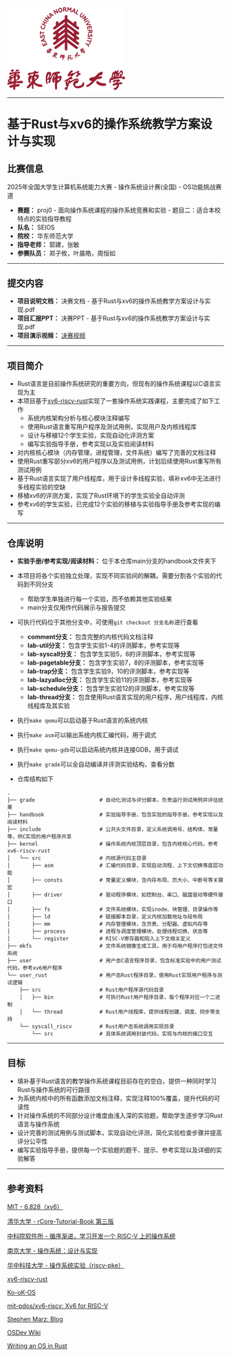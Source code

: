<img src="handbook/logo.png" style="zoom: 50%;" />

------



# 基于Rust与xv6的操作系统教学方案设计与实现



## 比赛信息

2025年全国大学生计算机系统能力大赛 - 操作系统设计赛(全国) - OS功能挑战赛道

- **赛题：** proj0 - 面向操作系统课程的操作系统竞赛和实验 - 题目二：适合本校特点的实验指导教程
- **队名：** SEIOS
- **院校：** 华东师范大学
- **指导老师：** 郭建，张敏
- **参赛队员：** 郑子攸，叶晨皓，周恒如

------

## 提交内容

- **项目说明文档：** 决赛文档 - 基于Rust与xv6的操作系统教学方案设计与实现.pdf
- **项目汇报PPT：** 决赛PPT - 基于Rust与xv6的操作系统教学方案设计与实现.pdf
- **项目演示视频：** [决赛视频](https://pan.baidu.com/s/1hMQOC2ZkRO4_yzTtTfr8pg?pwd=9eek)

------

## 项目简介

- Rust语言是目前操作系统研究的重要方向，但现有的操作系统课程以C语言实现为主
- 本项目基于[xv6-riscv-rust]([Jaic1/xv6-riscv-rust](https://github.com/Jaic1/xv6-riscv-rust))实现了一套操作系统实践课程，主要完成了如下工作
  - 系统内核架构分析与核心模块注释编写
  - 使用Rust语言重写用户程序及测试用例，实现用户及内核线程库
  - 设计与移植12个学生实验，实现自动化评测方案
  - 编写实验指导手册，参考实现以及实验阅读材料
- 对内核核心模块（内存管理，进程管理，文件系统）编写了完善的文档注释
- 使用Rust重写部分xv6的用户程序以及测试用例，计划后续使用Rust重写所有测试用例
- 基于Rust语言实现了用户线程库，用于设计多线程实验，填补xv6中无法进行多线程实验的空缺
- 移植xv6的评测方案，实现了Rust环境下的学生实验全自动评测
- 参考xv6的学生实验，已完成12个实验的移植与实验指导手册及参考实现的编写

------

## 仓库说明

- **实验手册/参考实现/阅读材料：** 位于本仓库main分支的handbook文件夹下
- 本项目将各个实验独立处理，实现不同实验间的解耦，需要分割各个实验的代码到不同分支
  - 帮助学生单独进行每一个实验，而不依赖其他实验结果
  - main分支仅用作代码展示与报告提交
  
- 可执行代码位于其他分支中，可使用`git checkout 分支名称`进行查看
  - **comment分支：** 包含完整的内核代码文档注释
  - **lab-util分支：** 包含学生实验1-4的评测脚本，参考实现等
  - **lab-syscall分支：** 包含学生实验5，6的评测脚本，参考实现等
  - **lab-pagetable分支：** 包含学生实验7，8的评测脚本，参考实现等
  - **lab-trap分支：** 包含学生实验9，10的评测脚本，参考实现等
  - **lab-lazyalloc分支：** 包含学生实验11的评测脚本，参考实现等
  - **lab-schedule分支：** 包含学生实验12的评测脚本，参考实现等
  - **lab-thread分支：** 包含使用Rust语言实现的用户程序，用户线程库，内核线程库及其实验
  
- 执行`make qemu`可以启动基于Rust语言的系统内核
- 执行`make asm`可以输出系统内核汇编代码，用于调式
- 执行`make qemu-gdb`可以启动系统内核并连接GDB，用于调试
- 执行`make grade`可以全自动编译并评测实验结构，查看分数
- 仓库结构如下

```
.
├── grade                     # 自动化测试与评分脚本，负责运行测试用例并评估结果
├── handbook                  # 实验指导手册，包含实验的指导手册，参考实现以及阅读材料
├── include                   # 公共头文件目录，定义系统调用号、结构体、常量等，供C实现的用户程序共享
├── kernel                    # 操作系统内核顶层目录，包含内核核心代码，参考xv6-riscv-rust
│   └── src                   # 内核源代码主目录
│       ├── asm               # 汇编代码目录，实现启动流程、上下文切换等底层功能
│       ├── consts            # 常量定义模块，含内存布局、页大小、中断号等关键宏
│       ├── driver            # 驱动程序模块，如控制台、串口、磁盘驱动等硬件接口
│       ├── fs                # 文件系统模块，实现inode、块管理、目录操作等
│       ├── ld                # 链接脚本目录，定义内核加载地址与段布局
│       ├── mm                # 内存管理模块，含页表、分配器、虚拟内存等
│       ├── process           # 进程与调度管理模块，处理线程切换、状态等
│       └── register          # RISC-V寄存器和陷入上下文相关定义
├── mkfs                      # 文件系统镜像生成工具，用于将用户程序打包进文件系统
├── user                      # 用户态C语言程序目录，包含标准实验中的用户测试代码，参考xv6用户程序
└── user_rust                 # 用户态Rust程序目录，使用Rust实现用户程序与测试逻辑
    ├── src                   # Rust用户程序源代码目录
    │   ├── bin               # 可执行Rust用户程序目录，每个程序对应一个二进制
    │   └── thread            # Rust用户线程库，提供线程创建、调度、同步等支持
    └── syscall_riscv         # Rust用户态系统调用实现目录
        └── src               # 具体系统调用封装代码，实现与内核的接口交互
```

---

## 目标

- 填补基于Rust语言的教学操作系统课程目前存在的空白，提供一种同时学习Rust与操作系统的可行路径
- 为系统内核中的所有函数添加文档注释，实现注释100%覆盖，提升代码的可读性
- 针对操作系统的不同部分设计难度由浅入深的实验题，帮助学生逐步学习Rust语言与操作系统
- 设计完善的测试用例与测试脚本，实现自动化评测，简化实验检查步骤并提高评分公平性
- 编写实验指导手册，提供每一个实验题的题干、提示、参考实现以及详细的实验解答

------

## 参考资料

[MIT - 6.828（xv6）](https://pdos.csail.mit.edu/6.828/2020/index.html)

[清华大学 - rCore-Tutorial-Book 第三版](https://rcore-os.cn/rCore-Tutorial-Book-v3/index.html)

[中科院软件所 - 循序渐进，学习开发一个 RISC-V 上的操作系统](https://gitee.com/unicornx/riscv-operating-system-mooc)

[南京大学 - 操作系统：设计与实现](https://jyywiki.cn/OS/2022/index.html)

[华中科技大学 - 操作系统实验（riscv-pke）](https://gitee.com/hustos/pke-doc)

[xv6-riscv-rust]([Jaic1/xv6-riscv-rust](https://github.com/Jaic1/xv6-riscv-rust))

[Ko-oK-OS](https://github.com/Ko-oK-OS/xv6-rust)

[mit-pdos/xv6-riscv: Xv6 for RISC-V](https://github.com/mit-pdos/xv6-riscv)

[Stephen Marz: Blog](https://osblog.stephenmarz.com/index.html)

[OSDev Wiki](https://wiki.osdev.org/Main_Page)

[Writing an OS in Rust](https://os.phil-opp.com/zh-CN/)